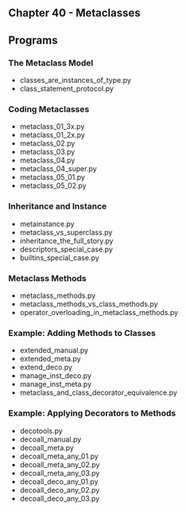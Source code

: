 ## Chapter 40 - Metaclasses

## Programs

### The Metaclass Model
* classes\_are\_instances\_of\_type.py
* class\_statement\_protocol.py

### Coding Metaclasses
* metaclass\_01\_3x.py
* metaclass\_01\_2x.py
* metaclass\_02.py 
* metaclass\_03.py 
* metaclass\_04.py 
* metaclass\_04\_super.py 
* metaclass\_05\_01.py 
* metaclass\_05\_02.py 

### Inheritance and Instance
* metainstance.py
* metaclass\_vs\_superclass.py
* inheritance\_the\_full\_story.py
* descriptors\_special\_case.py
* builtins\_special\_case.py 

### Metaclass Methods
* metaclass\_methods.py 
* metaclass\_methods\_vs\_class\_methods.py 
* operator\_overloading\_in\_metaclass\_methods.py 

### Example: Adding Methods to Classes
* extended\_manual.py 
* extended\_meta.py
* extend\_deco.py
* manage\_inst\_deco.py
* manage\_inst\_meta.py
* metaclass\_and\_class\_decorator\_equivalence.py

### Example: Applying Decorators to Methods
* decotools.py
* decoall\_manual.py 
* decoall\_meta.py 
* decoall\_meta\_any\_01.py
* decoall\_meta\_any\_02.py
* decoall\_meta\_any\_03.py
* decoall\_deco\_any\_01.py
* decoall\_deco\_any\_02.py
* decoall\_deco\_any\_03.py


